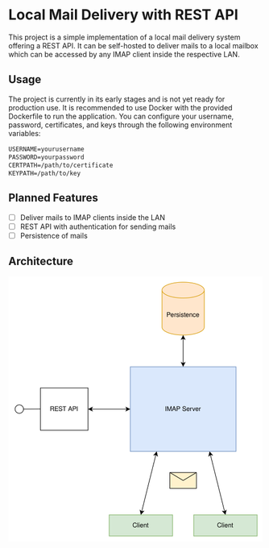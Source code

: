 # Local Mail Delivery with REST API
This project is a simple implementation of a local mail delivery system offering a REST API. 
It can be self-hosted to deliver mails to a local mailbox which 
can be accessed by any IMAP client inside the respective LAN.

## Usage
The project is currently in its early stages and is not yet ready for production use. 
It is recommended to use Docker with the provided Dockerfile to run the application. 
You can configure your username, password, certificates, and keys through the following environment variables:

```
USERNAME=yourusername
PASSWORD=yourpassword
CERTPATH=/path/to/certificate
KEYPATH=/path/to/key
```

## Planned Features
- [ ] Deliver mails to IMAP clients inside the LAN
- [ ] REST API with authentication for sending mails
- [ ] Persistence of mails

## Architecture
![Architecture](./assets/architecture.svg)


